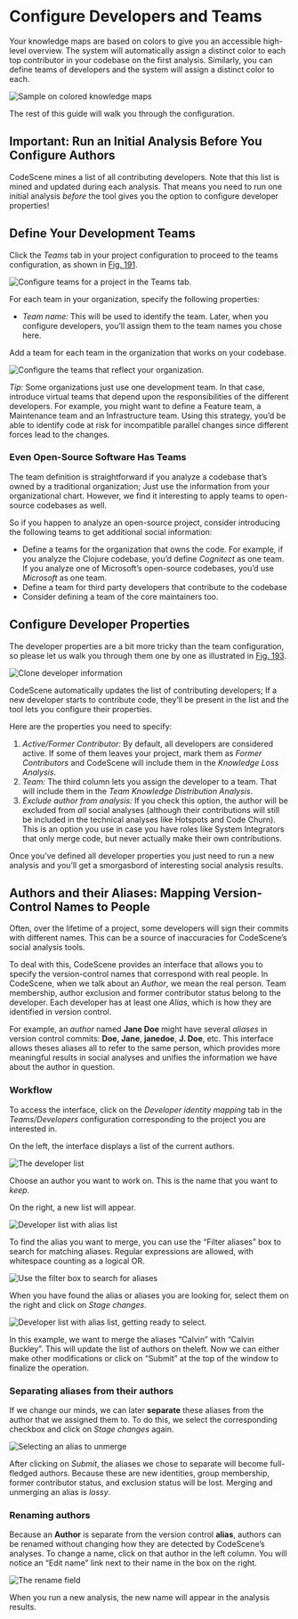 # Configure Developers and Teams

Your knowledge maps are based on colors to give you an accessible high-level
overview. The system will automatically assign a distinct color to each top
contributor in your codebase on the first analysis. Similarly, you can define
teams of developers and the system will assign a distinct color to each.

![Sample on colored knowledge maps](configuration/TeamGuideKnowledgeSample.png)

The rest of this guide will walk you through the configuration.

## Important: Run an Initial Analysis Before You Configure Authors

CodeScene mines a list of all contributing developers. Note
that this list is mined and updated during each analysis. That means you
need to run one initial analysis *before* the tool gives you the option
to configure developer properties!

## Define Your Development Teams

Click the *Teams* tab in your project configuration to proceed to the
teams configuration, as shown in [Fig. 191](#teams-configuration).

![Configure teams for a project in the Teams tab.](configuration/teams-configuration.png)

For each team in your organization, specify the following properties:

- *Team name:* This will be used to identify the team. Later, when you
  configure developers, you’ll assign them to the team names you chose
  here.

Add a team for each team in the organization that works on your codebase.

![Configure the teams that reflect your organization.](configuration/configure-team-properties.png)

*Tip:* Some organizations just use one development team. In that case,
introduce virtual teams that depend upon the responsibilities of the
different developers. For example, you might want to define a Feature
team, a Maintenance team and an Infrastructure team. Using this
strategy, you’d be able to identify code at risk for incompatible
parallel changes since different forces lead to the changes.

### Even Open-Source Software Has Teams

The team definition is straightforward if you analyze a codebase that’s
owned by a traditional organization; Just use the information from your
organizational chart. However, we find it interesting to apply teams to
open-source codebases as well.

So if you happen to analyze an open-source project, consider introducing
the following teams to get additional social information:

- Define a teams for the organization that owns the code. For example,
  if you analyze the Clojure codebase, you’d define *Cognitect* as one
  team. If you analyze one of Microsoft’s open-source codebases, you’d
  use *Microsoft* as one team.
- Define a team for third party developers that contribute to the
  codebase
- Consider defining a team of the core maintainers too.

## Configure Developer Properties

The developer properties are a bit more tricky than the team
configuration, so please let us walk you through them one by one as
illustrated in [Fig. 193](#assign-dev-properties).

![Clone developer information](configuration/GuideAssignDeveloperProperties.png)

CodeScene automatically updates the list of contributing
developers; If a new developer starts to contribute code, they’ll be
present in the list and the tool lets you configure their properties.

Here are the properties you need to specify:

1. *Active/Former Contributor:* By default, all developers are considered
   active. If some of them leaves your project, mark them as *Former
   Contributors* and CodeScene will include them in the *Knowledge Loss
   Analysis*.
2. *Team:* The third column lets you assign the developer to a team.
   That will include them in the *Team Knowledge Distribution Analysis*.
3. *Exclude author from analysis:* If you check this option, the author
   will be excluded from *all* social analyses (although their
   contributions will still be included in the technical analyses like
   Hotspots and Code Churn). This is an option you use in case you have
   roles like System Integrators that only merge code, but never
   actually make their own contributions.

Once you’ve defined all developer properties you just need to run a new
analysis and you’ll get a smorgasbord of interesting social analysis
results.

## Authors and their Aliases: Mapping Version-Control Names to People

Often, over the lifetime of a project, some developers will sign their
commits with different names. This can be a source of inaccuracies for
CodeScene’s social analysis tools.

To deal with this, CodeScene provides an interface that allows you to
specify the version-control names that correspond with real people. In
CodeScene, when we talk about an *Author*, we mean the real person.
Team membership, author exclusion and former contributor status belong to
the developer. Each developer has at least one *Alias*, which is how
they are identified in version control.

For example, an *author* named **Jane Doe** might have several
*aliases* in version control commits: **Doe, Jane**, **janedoe**,
**J. Doe**, etc. This interface allows theses aliases all to refer to
the same person, which provides more meaningful results in social
analyses and unifies the information we have about the author in
question.

### Workflow

To access the interface, click on the *Developer identity mapping* tab
in the *Teams/Developers* configuration corresponding to the project you are interested in.

On the left, the interface displays a list of the current authors.

![The developer list](configuration/DeveloperAliasMappingDevList.png)

Choose an author you want to work on. This is the name that you want
to *keep*.

On the right, a new list will appear.

![Developer list with alias list](configuration/DeveloperAliasMappingAliasListTop.png)

To find the alias you want to merge, you can use the
“Filter aliases” box to search for matching aliases.
Regular expressions are allowed, with whitespace counting as a logical OR.

![Use the filter box to search for aliases](configuration/DeveloperAliasMappingFilterBox.png)

When you have found the alias or aliases you are looking for, select
them on the right and click on *Stage changes*.

![Developer list with alias list, getting ready to select.](configuration/DeveloperAliasMappingAliasList.png)

In this example, we want to merge the aliases “Calvin” with  “Calvin Buckley”.
This will update the list of authors on theleft. Now we can either make other modifications or click on “Submit”
at the top of the window to finalize the operation.

### Separating aliases from their authors

If we change our minds, we can later **separate** these aliases from
the author that we assigned them to. To do this, we select the
corresponding checkbox and click on *Stage changes* again.

![Selecting an alias to unmerge](configuration/DeveloperAliasMappingUnmerge.png)

After clicking on *Submit*, the aliases we chose to separate will
become full-fledged authors. Because these are new
identities, group membership, former contributor status, and exclusion
status will be lost. Merging and unmerging an alias is *lossy*.

### Renaming authors

Because an **Author** is separate from the version control
**alias**, authors can be renamed without changing how they are
detected by CodeScene’s analyses. To change a name, click
on that author in the left column. You will notice an “Edit name”
link next to their name in the box on the right.

![The rename field](configuration/DeveloperAliasMappingRename.png)

When you run a new analysis, the new name will appear in the analysis
results.
